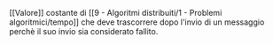 [[Valore]] costante di [[9 - Algoritmi distribuiti/1 - Problemi algoritmici/tempo]] che deve trascorrere dopo l'invio di un messaggio perchè il suo invio sia considerato fallito.
